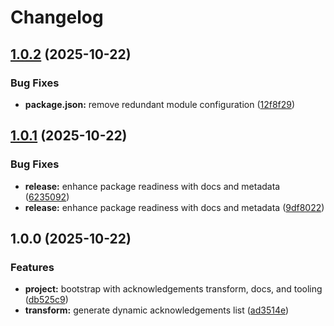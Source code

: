 # Changelog

## [1.0.2](https://github.com/ioncakephper/markdown-magic-transform-acknowledgements/compare/v1.0.1...v1.0.2) (2025-10-22)

### Bug Fixes

- **package.json:** remove redundant module configuration ([12f8f29](https://github.com/ioncakephper/markdown-magic-transform-acknowledgements/commit/12f8f299f5c1f203cb9371990d522288ac040358))

## [1.0.1](https://github.com/ioncakephper/markdown-magic-transform-acknowledgements/compare/v1.0.0...v1.0.1) (2025-10-22)

### Bug Fixes

- **release:** enhance package readiness with docs and metadata ([6235092](https://github.com/ioncakephper/markdown-magic-transform-acknowledgements/commit/623509276e8e52df97b987d9231436f6cef52df5))
- **release:** enhance package readiness with docs and metadata ([9df8022](https://github.com/ioncakephper/markdown-magic-transform-acknowledgements/commit/9df8022e7f321b349b23f394d69dd3682ca3f6b3))

## 1.0.0 (2025-10-22)

### Features

- **project:** bootstrap with acknowledgements transform, docs, and tooling ([db525c9](https://github.com/ioncakephper/markdown-magic-transform-acknowledgements/commit/db525c9c2da0f24aae3b0c47f0e9ac9cf328702d))
- **transform:** generate dynamic acknowledgements list ([ad3514e](https://github.com/ioncakephper/markdown-magic-transform-acknowledgements/commit/ad3514ed6a19408eb314e3e6b932de082788d61d))
